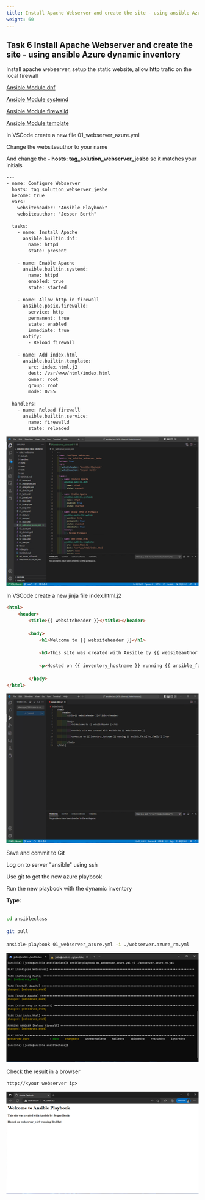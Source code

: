 ```yaml
---
title: Install Apache Webserver and create the site - using ansible Azure dynamic inventory
weight: 60
---
```


## Task 6 Install Apache Webserver and create the site - using ansible Azure dynamic inventory

Install apache webserver, setup the static website, allow http trafic on the local firewall

[Ansible Module dnf](https://docs.ansible.com/ansible/latest/modules/dnf_module.html)

[Ansible Module systemd](https://docs.ansible.com/ansible/latest/modules/systemd_module.html)

[Ansible Module firewalld](https://docs.ansible.com/ansible/latest/modules/firewalld_module.html)

[Ansible Module template](https://docs.ansible.com/ansible/latest/modules/template_module.html)

In VSCode create a new file 01_webserver_azure.yml

Change the websiteauthor to your name

And change the **- hosts: tag_solution_webserver_jesbe** so it matches your initials

```ansible
---
- name: Configure Webserver
  hosts: tag_solution_webserver_jesbe
  become: true
  vars:
    websiteheader: "Ansible Playbook"
    websiteauthor: "Jesper Berth"

  tasks:
    - name: Install Apache
      ansible.builtin.dnf:
        name: httpd
        state: present

    - name: Enable Apache
      ansible.builtin.systemd:
        name: httpd
        enabled: true
        state: started

    - name: Allow http in firewall
      ansible.posix.firewalld:
        service: http
        permanent: true
        state: enabled
        immediate: true
      notify:
        - Reload firewall

    - name: Add index.html
      ansible.builtin.template:
        src: index.html.j2
        dest: /var/www/html/index.html
        owner: root
        group: root
        mode: 0755

  handlers:
    - name: Reload firewall
      ansible.builtin.service:
        name: firewalld
        state: reloaded

```

![Alt text](images/021_webserver_playbook.png?raw=true "azure install httpd playbook")

In VSCode create a new jinja file index.html.j2

```html
<html>
    <header>
        <title>{{ websiteheader }}</title></header>

        <body>
            <h1>Welcome to {{ websiteheader }}</h1>

            <h3>This site was created with Ansible by {{ websiteauthor }}

            <p>Hosted on {{ inventory_hostname }} running {{ ansible_facts['os_family'] }}<p>

        </body>
</html>
```

![Alt text](images/022_webserver_template.png?raw=true "azure template")

Save and commit to Git

Log on to server "ansible" using ssh

Use git to get the new azure playbook

Run the new playbook with the dynamic inventory

**Type:**

```bash

cd ansibleclass

git pull

ansible-playbook 01_webserver_azure.yml -i ./webserver.azure_rm.yml

```

![Alt text](images/023_webserver_run.png?raw=true "webserver playbook run")

Check the result in a browser

```code
http://<your webserver ip>
```

![Alt text](images/024_webserver_site.png?raw=true "webserver site")
